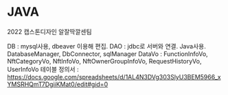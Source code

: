 # JAVA
2022 캡스톤디자인 알잘딱깔센팀

DB : mysql사용, dbeaver 이용해 편집. 
DAO : jdbc로 서버와 연결. Java사용. DatabaseManager, DbConnector, sqlManager
DataVo : FunctionInfoVo, NftCategoryVo, NftInfoVo, NftOwnerGroupInfoVo, RequestHistoryVo, UserInfoVo
테이블 정의서 : https://docs.google.com/spreadsheets/d/1AL4N3DVg303SlyU3BEM5966_xYMSRHQmT7DgiiKMat0/edit#gid=0
